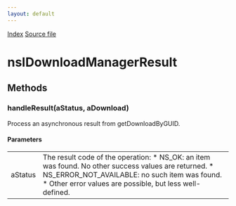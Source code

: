 ```yaml
---
layout: default
---
```

<div id='links'><a href="../index.html">Index</a>
<a href="http://dxr.mozilla.org/mozilla-central/source/toolkit/components/downloads/nsIDownloadManager.idl">Source file</a>
</div>

# nsIDownloadManagerResult #

## Methods ##

### handleResult(aStatus, aDownload) ###
  
Process an asynchronous result from getDownloadByGUID.  
  
  

#### Parameters ####

<table>

<tr>
<td>aStatus</td>
<td>The result code of the operation:  
       * NS_OK: an item was found. No other success values are returned.  
       * NS_ERROR_NOT_AVAILABLE: no such item was found.  
       * Other error values are possible, but less well-defined.  
</td>
</tr>

</table>
